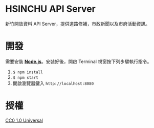 # HSINCHU API Server

新竹開放資料 API Server，提供道路修補，市政新聞以及市府活動資訊。

# 開發

需要安裝 [__Node.js__](https://nodejs.org/)。安裝好後，開啟 Terminal 視窗按下列步驟執行指令。

1. `$ npm install`
2. `$ npm start`
3. 開啟瀏覽器鍵入 `http://localhost:8080`

# 授權
[CC0 1.0 Universal](LICENSE.md)
